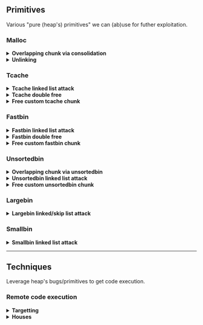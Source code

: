 ## Primitives

Various "pure (heap's) primitives" we can (ab)use for futher exploitation.

### Malloc

<details>
<summary><strong>Overlapping chunk via consolidation</strong></summary>
<p>

- **Foward consolidation**
	- [docs](/heap/pwn_demos/malloc/foward_consolidation/readme.md)
	> using forward consolidation to get overlapping memory...

- **Backward consolidation**
	- [docs](/heap/pwn_demos/malloc/backward_consolidation/readme.md)
	> using back consolidation to reallocate a chunk that wasn't freed...

- **Overlapping consolidation**
	- [docs](/heap/pwn_demos/malloc/overlapping_consolidation/readme.md)
	> using consolidation to reallocate a chunk that wasn't freed...

- **Top consolidation**
	- [docs](/heap/pwn_demos/malloc/top_consolidation/readme.md)
	> using top chunk consolidation to reallocate a chunk that wasn't freed...

- **Overlapping mmap**
	- link
	> abc

</p>
</details>

<details>
<summary><strong>Unlinking</strong></summary>
<p>

- **Unsafe unlink**
	- link
	> abc

</p>
</details>

### Tcache

<details>
<summary><strong>Tcache linked list attack</strong></summary>
<p>

- **Tcache poisoning**
	- [docs](/heap/pwn_demos/tcache/tcache_poisoning/readme.md)
	> poisoning next ptr of tcache bin to get arbitrary malloc...

</p>
</details>

<details>
<summary><strong>Tcache double free</strong></summary>
<p>

- **Tcache key double**
	- [docs](/heap/pwn_demos/tcache/tcache_key_double/readme.md)
	> successful tcache double free via modify tcache chunk's key...

- **Tcache fastbin double**
	- link
	> abc

- **Tcache size double**
	- link
	> abc

</p>
</details>

<details>
<summary><strong>Free custom tcache chunk</strong></summary>
<p>

- **Tcache fake chunk**
	- link
	> abc

</p>
</details>

### Fastbin

<details>
<summary><strong>Fastbin linked list attack</strong></summary>
<p>

- **Fastbin poisoning**
	- link
	> abc

</p>
</details>

<details>
<summary><strong>Fastbin double free</strong></summary>
<p>

- **Fastbin double**
	- link
	> abc

</p>
</details>

<details>
<summary><strong>Free custom fastbin chunk</strong></summary>
<p>

- **Fastbin fake chunk**
	- link
	> abc

</p>
</details>

### Unsortedbin

<details>
<summary><strong>Overlapping chunk via unsortedbin</strong></summary>
<p>

- **Unsortedbin exact fit**
	- link
	> abc

- **Unsortedbin last remainder**
	- link
	> abc

</p>
</details>

<details>
<summary><strong>Unsortedbin linked list attack</strong></summary>
<p>

- **Unsortedbin poisoning**
	- link
	> abc

- **Unsortedbin attack (?)**
	- link
	> abc

</p>
</details>

<details>
<summary><strong>Free custom unsortedbin chunk</strong></summary>
<p>

- **Unsortedbin fake chunk**
	- link
	> abc

</p>
</details>

### Largebin

<details>
<summary><strong>Largebin linked/skip list attack</strong></summary>
<p>

- **Largebin linked poisoning**
	- link
	> abc

- **Largebin skip poisoning**
	- link
	> abc

</p>
</details>

### Smallbin

<details>
<summary><strong>Smallbin linked list attack</strong></summary>
<p>

- **Smallbin poisoning**
	- link
	> abc

</p>
</details>

---
## Techniques

Leverage heap's bugs/primitives to get code execution.

### Remote code execution

<details>
<summary><strong>Targetting</strong></summary>
<p>

- **libc GOT entries**
	- [docs](/heap/pwn_demos/targetting/got_libc/readme.md)
	> similar to GOT overwrite...

</p>
</details>

<details>
<summary><strong>Houses</strong></summary>
<p>

- **House of botcake**
	- [docs](/heap/pwn_demos/houses/house_of_botcake/readme.md)
	> **double free primitive**, bypass tcache dbf's key check, making overlapping chunk, return arbitrary allocation...

</p>
</details>

